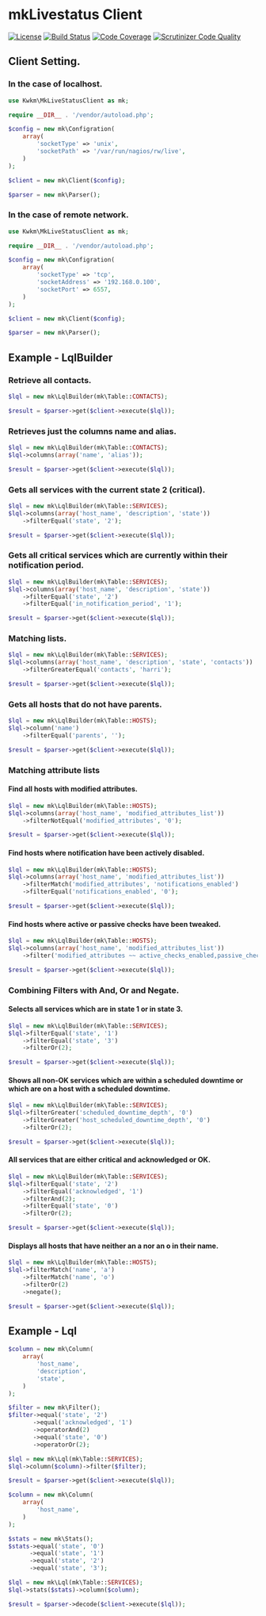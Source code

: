 # mkLivestatus Client

[![License](https://poser.pugx.org/passet/passet/license.svg)](https://packagist.org/packages/passet/passet)
[![Build Status](https://scrutinizer-ci.com/g/kwkm/MkLiveStatusClient/badges/build.png?b=2.0-dev)](https://scrutinizer-ci.com/g/kwkm/MkLiveStatusClient/build-status/2.0-dev)
[![Code Coverage](https://scrutinizer-ci.com/g/kwkm/MkLiveStatusClient/badges/coverage.png?b=2.0-dev)](https://scrutinizer-ci.com/g/kwkm/MkLiveStatusClient/?branch=2.0-dev)
[![Scrutinizer Code Quality](https://scrutinizer-ci.com/g/kwkm/MkLiveStatusClient/badges/quality-score.png?b=2.0-dev)](https://scrutinizer-ci.com/g/kwkm/MkLiveStatusClient/?branch=2.0-dev)

## Client Setting.

### In the case of localhost.

```PHP
use Kwkm\MkLiveStatusClient as mk;

require __DIR__ . '/vendor/autoload.php';

$config = new mk\Configration(
    array(
        'socketType' => 'unix',
        'socketPath' => '/var/run/nagios/rw/live',
    )
);

$client = new mk\Client($config);

$parser = new mk\Parser();
```

### In the case of remote network.

```PHP
use Kwkm\MkLiveStatusClient as mk;

require __DIR__ . '/vendor/autoload.php';

$config = new mk\Configration(
    array(
        'socketType' => 'tcp',
        'socketAddress' => '192.168.0.100',
        'socketPort' => 6557,
    )
);

$client = new mk\Client($config);

$parser = new mk\Parser();
```

## Example - LqlBuilder

### Retrieve all contacts.

```PHP
$lql = new mk\LqlBuilder(mk\Table::CONTACTS);

$result = $parser->get($client->execute($lql));
```

### Retrieves just the columns name and alias.

```PHP
$lql = new mk\LqlBuilder(mk\Table::CONTACTS);
$lql->columns(array('name', 'alias'));

$result = $parser->get($client->execute($lql));
```

### Gets all services with the current state 2 (critical).

```PHP
$lql = new mk\LqlBuilder(mk\Table::SERVICES);
$lql->columns(array('host_name', 'description', 'state'))
    ->filterEqual('state', '2');

$result = $parser->get($client->execute($lql));
```

### Gets all critical services which are currently within their notification period.

```PHP
$lql = new mk\LqlBuilder(mk\Table::SERVICES);
$lql->columns(array('host_name', 'description', 'state'))
    ->filterEqual('state', '2')
    ->filterEqual('in_notification_period', '1');

$result = $parser->get($client->execute($lql));
```

### Matching lists.

```PHP
$lql = new mk\LqlBuilder(mk\Table::SERVICES);
$lql->columns(array('host_name', 'description', 'state', 'contacts'))
    ->filterGreaterEqual('contacts', 'harri');

$result = $parser->get($client->execute($lql));
```

### Gets all hosts that do not have parents.

```PHP
$lql = new mk\LqlBuilder(mk\Table::HOSTS);
$lql->column('name')
    ->filterEqual('parents', '');

$result = $parser->get($client->execute($lql));
```

### Matching attribute lists

#### Find all hosts with modified attributes.

```PHP
$lql = new mk\LqlBuilder(mk\Table::HOSTS);
$lql->columns(array('host_name', 'modified_attributes_list'))
    ->filterNotEqual('modified_attributes', '0');

$result = $parser->get($client->execute($lql));
```

#### Find hosts where notification have been actively disabled.

```PHP
$lql = new mk\LqlBuilder(mk\Table::HOSTS);
$lql->columns(array('host_name', 'modified_attributes_list'))
    ->filterMatch('modified_attributes', 'notifications_enabled')
    ->filterEqual('notifications_enabled', '0');

$result = $parser->get($client->execute($lql));
```

#### Find hosts where active or passive checks have been tweaked.

```PHP
$lql = new mk\LqlBuilder(mk\Table::HOSTS);
$lql->columns(array('host_name', 'modified_attributes_list'))
    ->filter('modified_attributes ~~ active_checks_enabled,passive_checks_enabled');

$result = $parser->get($client->execute($lql));
```

### Combining Filters with And, Or and Negate.

#### Selects all services which are in state 1 or in state 3.

```PHP
$lql = new mk\LqlBuilder(mk\Table::SERVICES);
$lql->filterEqual('state', '1')
    ->filterEqual('state', '3')
    ->filterOr(2);

$result = $parser->get($client->execute($lql));
```

#### Shows all non-OK services which are within a scheduled downtime or which are on a host with a scheduled downtime.

```PHP
$lql = new mk\LqlBuilder(mk\Table::SERVICES);
$lql->filterGreater('scheduled_downtime_depth', '0')
    ->filterGreater('host_scheduled_downtime_depth', '0')
    ->filterOr(2);

$result = $parser->get($client->execute($lql));
```

#### All services that are either critical and acknowledged or OK.

```PHP
$lql = new mk\LqlBuilder(mk\Table::SERVICES);
$lql->filterEqual('state', '2')
    ->filterEqual('acknowledged', '1')
    ->filterAnd(2);
    ->filterEqual('state', '0')
    ->filterOr(2);

$result = $parser->get($client->execute($lql));
```

#### Displays all hosts that have neither an a nor an o in their name.

```PHP
$lql = new mk\LqlBuilder(mk\Table::HOSTS);
$lql->filterMatch('name', 'a')
    ->filterMatch('name', 'o')
    ->filterOr(2)
    ->negate();

$result = $parser->get($client->execute($lql));
```

## Example - Lql

```PHP
$column = new mk\Column(
    array(
        'host_name',
        'description',
        'state',
    )
);

$filter = new mk\Filter();
$filter->equal('state', '2')
       ->equal('acknowledged', '1')
       ->operatorAnd(2)
       ->equal('state', '0')
       ->operatorOr(2);

$lql = new mk\Lql(mk\Table::SERVICES);
$lql->column($column)->filter($filter);

$result = $parser->get($client->execute($lql));
```

```PHP
$column = new mk\Column(
    array(
        'host_name',
    )
);

$stats = new mk\Stats();
$stats->equal('state', '0')
      ->equal('state', '1')
      ->equal('state', '2')
      ->equal('state', '3');

$lql = new mk\Lql(mk\Table::SERVICES);
$lql->stats($stats)->column($column);

$result = $parser->decode($client->execute($lql));
```
